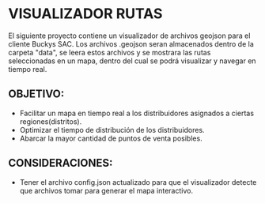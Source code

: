 # VISUALIZADOR RUTAS
El siguiente proyecto contiene un visualizador de archivos geojson para el cliente Buckys SAC.
Los archivos .geojson seran almacenados dentro de la carpeta "data", se leera estos archivos y se 
mostrara las rutas seleccionadas en un mapa, dentro del cual se podrá visualizar y navegar en tiempo real.


## OBJETIVO:
- Facilitar un mapa en tiempo real a los distribuidores asignados a ciertas regiones(distritos).
- Optimizar el tiempo de distribución de los distribuidores.
- Abarcar la mayor cantidad de puntos de venta posibles.

## CONSIDERACIONES:
- Tener el archivo config.json actualizado para que el visualizador detecte que archivos tomar para generar el mapa interactivo.
